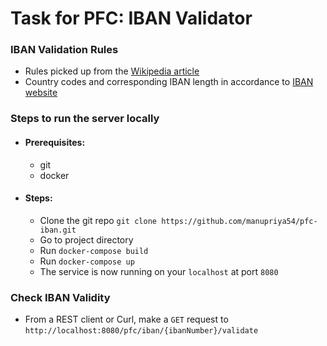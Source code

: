 # Task for PFC: IBAN Validator

### IBAN Validation Rules

- Rules picked up from the [Wikipedia article](https://en.wikipedia.org/wiki/International_Bank_Account_Number#Validating_the_IBAN)
- Country codes and corresponding IBAN length in accordance to [IBAN website](https://www.iban.com/structure)

### Steps to run the server locally
- #### Prerequisites:
    - git
    - docker
- #### Steps:
    - Clone the git repo `git clone https://github.com/manupriya54/pfc-iban.git`
    - Go to project directory
    - Run `docker-compose build`
    - Run `docker-compose up`
    - The service is now running on your `localhost` at port `8080`
    
### Check IBAN Validity
- From a REST client or Curl, make a `GET` request to 
`http://localhost:8080/pfc/iban/{ibanNumber}/validate`

